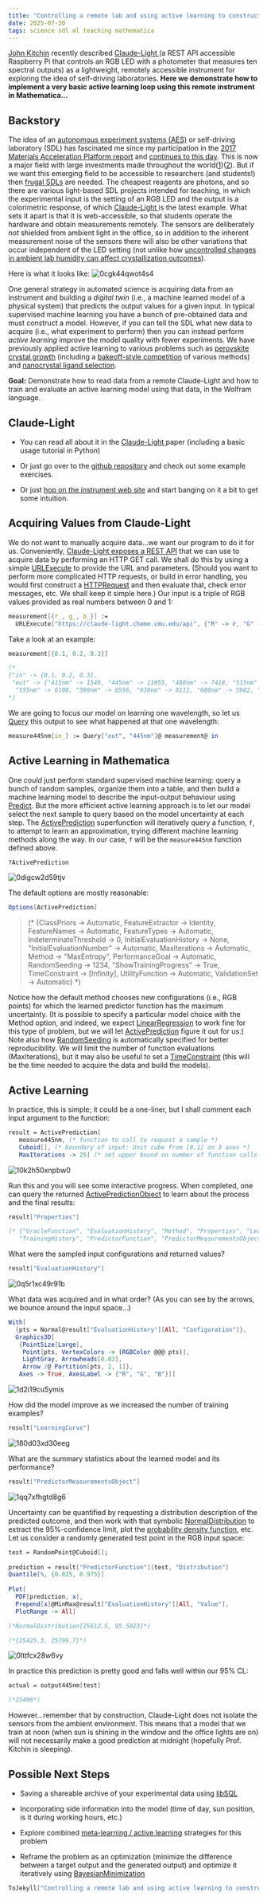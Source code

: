 ```yaml
---
title: "Controlling a remote lab and using active learning to construct digital twin model, part 1"
date: 2025-07-30
tags: science sdl ml teaching mathematica
---
```


[John Kitchin](https://scholar.google.com/citations?user=jD_4h7sAAAAJ&hl=en&oi=ao) recently described [Claude-Light ](https://doi.org/10.1063/5.0266757)(a REST API accessible Raspberry Pi that controls an RGB LED with a photometer that measures ten spectral outputs) as a lightweight, remotely accessible instrument for exploring the idea of self-driving laboratories.  **Here we demonstrate how to implement a very basic active learning loop using this remote instrument in Mathematica...**

## Backstory

The idea of an [autonomous experiment systems (AES)](https://scholar.google.com/citations?view_op=view_citation&hl=en&user=zJC_7roAAAAJ&citation_for_view=zJC_7roAAAAJ:eflP2zaiRacC) or self-driving laboratory (SDL) has fascinated me since my participation in the [2017 Materials Acceleration Platform report](https://scholar.google.com/citations?view_op=view_citation&hl=en&user=zJC_7roAAAAJ&citation_for_view=zJC_7roAAAAJ:_B80troHkn4C) and [continues to this day](https://doi.org/10.1038/s41467-025-59231-1).  This is now a major field with large investments made throughout the world([1](https://doi.org/10.1039/D4DD00387J))([2](https://doi.org/10.1039/D5DD00072F)).  But if we want this emerging field to be accessible to researchers (and students!) then [frugal SDLs](https://pubs.rsc.org/en/content/articlehtml/2024/dd/d3dd00223c) are needed. The cheapest reagents are photons, and so there are various light-based SDL projects intended for teaching, in which the experimental input is the setting of an RGB LED and the output is a colorimetric response, of which [Claude-Light ](https://doi.org/10.1063/5.0266757)is the latest example. What sets it apart is that it is web-accessible, so that students operate the hardware and obtain measurements remotely.  The sensors are deliberately *not* shielded from ambient light in the office, so in addition to the inherent measurement noise of the sensors there will also be other variations that occur independent of the LED setting (not unlike how [uncontrolled changes in ambient lab humidity can affect crystallization outcomes](https://scholar.google.com/citations?view_op=view_citation&hl=en&user=zJC_7roAAAAJ&cstart=20&pagesize=80&sortby=pubdate&citation_for_view=zJC_7roAAAAJ:fQNAKQ3IYiAC)).

Here is what it looks like:
![0cgk44qwot4s4](/blog/images/2025/7/30/0cgk44qwot4s4.png)

One general strategy in automated science is acquiring data from an instrument and building a *digital twin* (i.e., a machine learned model of a physical system) that predicts the output values for a given input. In typical supervised machine learning you have a bunch of pre-obtained data and must construct a model. 
However, if you can tell the SDL what new data to acquire (i.e., what experiment to perform) then you can instead perform *active learning*  improve the model quality with fewer experiments.  We have previously applied active learning to various problems such as [perovskite crystal growth](https://scholar.google.com/citations?view_op=view_citation&hl=en&user=zJC_7roAAAAJ&cstart=20&pagesize=80&sortby=pubdate&citation_for_view=zJC_7roAAAAJ:mvPsJ3kp5DgC) (including a [bakeoff-style competition](https://dx.doi.org/10.26434/chemrxiv-2022-l1wpf-v2) of various methods) and [nanocrystal ligand selection](https://scholar.google.com/citations?view_op=view_citation&hl=en&user=zJC_7roAAAAJ&sortby=pubdate&citation_for_view=zJC_7roAAAAJ:dQ2og3OwTAUC).

**Goal:**  Demonstrate how to read data from a remote Claude-Light and how to train and evaluate an active learning model using that data, in the Wolfram language.

## Claude-Light

- You can read all about it in the [Claude-Light ](https://doi.org/10.1063/5.0266757)paper (including a basic usage tutorial in Python)

- Or just go over to the [github repository](https://github.com/jkitchin/claude-light) and check out some example exercises.

- Or just [hop on the instrument web site](https://claude-light.cheme.cmu.edu/rgb) and start banging on it a bit to get some intuition.

## Acquiring Values from Claude-Light

We do not want to manually acquire data...we want our program to do it for us.  Conveniently, [Claude-Light exposes a REST API](https://github.com/jkitchin/claude-light?tab=readme-ov-file#the-api-endpoint) that we can use to acquire data by performing an HTTP GET call.  We shall do this by using a simple [URLExecute](http://reference.wolfram.com/language/ref/URLExecute.html) to provide the URL and parameters. (Should you want to perform more complicated HTTP requests, or build in error handling, you would first construct a  [HTTPRequest](http://reference.wolfram.com/language/ref/HTTPRequest.html) and then evaluate that, check error messages, etc.  We shall keep it simple here.)  Our input is a triple of RGB values provided as real numbers between 0 and 1:

```mathematica
measurement[{r_, g_, b_}] := 
  URLExecute["https://claude-light.cheme.cmu.edu/api", {"R" -> r, "G" -> g, "B" -> b}]
```

Take a look at an example:

```mathematica
measurement[{0.1, 0.2, 0.3}]

(*
{"in" -> {0.1, 0.2, 0.3}, 
 "out" -> {"415nm" -> 1549, "445nm" -> 11055, "480nm" -> 7418, "515nm" -> 16576, 
  "555nm" -> 6108, "590nm" -> 6556, "630nm" -> 8111, "680nm" -> 5982, "clear" -> 46032, "nir" -> 7787}}
*)
```

We are going to focus our model on learning one wavelength, so let us [Query](http://reference.wolfram.com/language/ref/Query.html) this output to see what happened at that one wavelength:

```mathematica
measure445nm[in_] := Query["out", "445nm"]@ measurement@ in
```

## Active Learning in Mathematica

One *could* just perform standard supervised machine learning: query a bunch of random samples, organize them into a table, and then build a machine learning model to describe the input-output behaviour using [Predict](http://reference.wolfram.com/language/ref/Predict.html).  But the more efficient active learning approach is to let our model select the next sample to query based on the model uncertainty at each step.  The [ActivePrediction](http://reference.wolfram.com/language/ref/ActivePrediction.html) superfunction will iteratively query a function, `f`, to attempt to learn an approximation, trying different machine learning methods along the way. In our case, `f` will be the `measure445nm` function defined above.

```mathematica
?ActivePrediction
```

![0digcw2d59tjv](/blog/images/2025/7/30/0digcw2d59tjv.png)

The default options are mostly reasonable:

```mathematica
Options[ActivePrediction]
```

> (* {ClassPriors -> Automatic, FeatureExtractor -> Identity, FeatureNames -> Automatic, FeatureTypes -> Automatic, IndeterminateThreshold -> 0, InitialEvaluationHistory -> None, "InitialEvaluationNumber" -> Automatic, MaxIterations -> Automatic, Method -> "MaxEntropy", PerformanceGoal -> Automatic, RandomSeeding -> 1234, "ShowTrainingProgress" -> True, TimeConstraint -> \[Infinity], UtilityFunction -> Automatic, ValidationSet -> Automatic} *)


Notice how the default method chooses new configurations (i.e., RGB points) for which the learned predictor function has the maximum uncertainty.  (It is possible to specify a particular model choice with the Method option, and indeed, we expect [LinearRegression](http://reference.wolfram.com/language/ref/method/LinearRegression.html) to work fine for this type of problem, but we will let [ActivePrediction](http://reference.wolfram.com/language/ref/ActivePrediction.html) figure it out for us.)  Note also how [RandomSeeding](http://reference.wolfram.com/language/ref/RandomSeeding.html) is automatically specified for better reproducibility.   We will limit the number of function evaluations (MaxIterations), but it may also be useful to set a [TimeConstraint](http://reference.wolfram.com/language/ref/TimeConstraint.html) (this will be the time needed to acquire the data and build the models). 

## Active Learning 

In practice, this is simple; it could be a one-liner, but I shall comment each input argument to the function:

```mathematica
result = ActivePrediction[
   measure445nm, (* function to call to request a sample *)
   Cuboid[], (* boundary of input: Unit cube from [0,1] on 3 axes *)
   MaxIterations -> 25] (* set upper bound on number of function calls allowed *)
```

![10k2h50xnpbw0](/blog/images/2025/7/30/10k2h50xnpbw0.png)

Run this and you will see some interactive progress.  When completed, one can query the returned [ActivePredictionObject](http://reference.wolfram.com/language/ref/ActivePredictionObject.html) to learn about the process and the final results: 

```mathematica
result["Properties"]

(* {"OracleFunction", "EvaluationHistory", "Method", "Properties", "LearningCurve",
   "TrainingHistory", "PredictorFunction", "PredictorMeasurementsObject"} *)
```

What were the sampled input configurations and returned values?

```mathematica
result["EvaluationHistory"]
```

![0q5r1xc49r91b](/blog/images/2025/7/30/0q5r1xc49r91b.png)

What data was acquired and in what order?  (As you can see by the arrows, we bounce around the input space...)

```mathematica
With[
  {pts = Normal@result["EvaluationHistory"][All, "Configuration"]}, 
  Graphics3D[
   {PointSize[Large], 
    Point[pts, VertexColors -> (RGBColor @@@ pts)], 
    LightGray, Arrowheads[0.03], 
    Arrow /@ Partition[pts, 2, 1]}, 
   Axes -> True, AxesLabel -> {"R", "G", "B"}]]
```

![1d2i19cu5ymis](/blog/images/2025/7/30/1d2i19cu5ymis.png)

How did the model improve as we increased the number of training examples?

```mathematica
result["LearningCurve"]
```

![180d03xd30eeg](/blog/images/2025/7/30/180d03xd30eeg.png)

What are the summary statistics about the learned model and its performance?

```mathematica
result["PredictorMeasurementsObject"]
```

![1qq7xfhgtd8g6](/blog/images/2025/7/30/1qq7xfhgtd8g6.png)

Uncertainty can be quantified by requesting a distribution description of the predicted outcome, and then work with that symbolic [NormalDistribution](http://reference.wolfram.com/language/ref/NormalDistribution.html) to extract the 95%-confidence limit, plot the [probability density function](http://reference.wolfram.com/language/ref/PDF.html), etc. Let us consider a randomly generated test point in the RGB input space: 

```mathematica
test = RandomPoint@Cuboid[]; 
 
prediction = result["PredictorFunction"][test, "Distribution"]
Quantile[%, {0.025, 0.975}] 
 
Plot[
  PDF[prediction, x], 
  Prepend[x]@MinMax@result["EvaluationHistory"][All, "Value"], 
  PlotRange -> All]

(*NormalDistribution[25612.5, 95.5023]*)

(*{25425.3, 25799.7}*)
```

![0lttfcx28w6vy](/blog/images/2025/7/30/0lttfcx28w6vy.png)

 In practice this prediction is pretty good and falls well within our 95% CL:

```mathematica
actual = output445nm[test]

(*25496*)
```

However...remember that by construction, Claude-Light does not isolate the sensors from the ambient environment.  This means that a model that we train at noon (when sun is shining in the window and the office lights are on) will not necessarily make a good prediction at midnight (hopefully Prof. Kitchin is sleeping).  

## Possible Next Steps

- Saving a shareable archive of your experimental data using [libSQL](https://docs.turso.tech/introduction)

- Incorporating side information into the model (time of day, sun position, is it during working hours, etc.)

- Explore combined [meta-learning / active learning](https://scholar.google.com/citations?view_op=view_citation&hl=en&user=zJC_7roAAAAJ&cstart=20&pagesize=80&sortby=pubdate&citation_for_view=zJC_7roAAAAJ:kRWSkSYxWN8C) strategies for this problem

- Reframe the problem as an optimization (minimize the difference between a target output and the generated output) and optimize it iteratively using [BayesianMinimization](http://reference.wolfram.com/language/ref/BayesianMinimization.html)


```mathematica
ToJekyll["Controlling a remote lab and using active learning to construct digital twin model, part 1", "science sdl ml teaching mathematica"]
```

